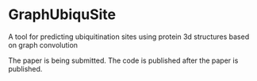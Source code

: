 # GraphUbiquSite
A tool for predicting ubiquitination sites using protein 3d structures based on graph convolution

The paper is being submitted. The code is published after the paper is published.
